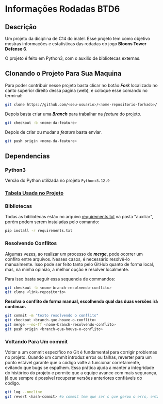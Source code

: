 # Informações Rodadas BTD6 

## Descrição
Um projeto da diciplina de C14 do inatel. Esse projeto tem como objetivo mostras informações e estatisticas das rodadas do jogo **Bloons Tower Defense 6**.

O projeto é feito em Python3, com o auxilio de bibliotecas externas.

## Clonando o Projeto Para Sua Maquina
Para poder contribuir nesse projeto basta clicar no botão ***Fork*** localizado no canto superior direito dessa pagina (web), e coloque esse comando no terminal:
```bash
git clone https://github.com/<seu-usuario>/<nome-repositorio-forkado>/.git
```

Depois basta criar uma ***Branch*** para trabalhar na *feature* do projeto.
```bash
git checkout -b <nome-da-feature>
```

Depois de criar ou mudar a *feature* basta enviar.
```bash
git push origin <nome-da-feature>
```

## Dependencias

### Python3
Versão do Python utilizada no projeto ``` Python=3.12.9 ```

### [Tabela Usada no Projeto](https://docs.google.com/spreadsheets/d/1SAoPy9T2tyURlwY0pSDOOG-zrkMZi8xf4i0L74jdaZM/edit?gid=0#gid=0)

### Bibliotecas
Todas as bibliotecas estão no arquivo [requirements.txt](./auxiliar/requirements.txt) na pasta "auxiliar", porém podem serem instaladas pelo comando:
```bash
pip install -r requirements.txt
```

### Resolvendo Conflitos
Algumas vezes, ao realizar um processo de ***merge***, pode ocorrer um conflito entre arquivos.
Nesses casos, é necessário resolvê-lo manualmente. Isso pode ser feito tanto pelo GitHub quanto de forma local, mas, na minha opinião, a melhor opção é resolver localmente.

Para isso basta seguir essa sequencia de commandos:
```bash
git checkout -b <nome-branch-resolvendo-conflito>
git clone <link-repositorio>
```
**Resolva o conflito de forma manual, escolhendo qual das duas versões irá continuar.**

```bash
git commit -m "texto resolvendo o conflito"
git checkout <branch-que-houve-o-conflito>
git merge --no-ff <nome-branch-resolvendo-conflito>
git push origin <branch-que-houve-o-conflito>
```

### Voltando Para Um commit
Voltar a um commit específico no Git é fundamental para corrigir problemas no projeto. Quando um commit introduz erros ou falhas, reverter para um ponto estável garante que o código volte a funcionar corretamente, evitando que bugs se espalhem. Essa prática ajuda a manter a integridade do histórico do projeto e permite que a equipe avance com mais segurança, já que sempre é possível recuperar versões anteriores confiáveis do código.

```bash
git log --oneline
git revert <hash-commit> #o commit tem que ser o que gerou o erro, então vai voltar logo antes dele: (commit-1)
```